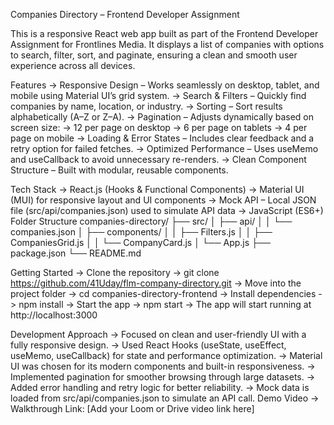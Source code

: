  Companies Directory – Frontend Developer Assignment

This is a responsive React web app built as part of the Frontend Developer Assignment for Frontlines Media.
It displays a list of companies with options to search, filter, sort, and paginate, ensuring a clean and smooth user experience across all devices.

 Features
  -> Responsive Design – Works seamlessly on desktop, tablet, and mobile using Material UI’s grid system.
  -> Search & Filters – Quickly find companies by name, location, or industry.
  -> Sorting – Sort results alphabetically (A–Z or Z–A).
  -> Pagination – Adjusts dynamically based on screen size:
    -> 12 per page on desktop
    -> 6 per page on tablets
    -> 4 per page on mobile
  -> Loading & Error States – Includes clear feedback and a retry option for failed fetches.
  -> Optimized Performance – Uses useMemo and useCallback to avoid unnecessary re-renders.
  -> Clean Component Structure – Built with modular, reusable components.
  
 Tech Stack
  -> React.js (Hooks & Functional Components)
  -> Material UI (MUI) for responsive layout and UI components
  -> Mock API – Local JSON file (src/api/companies.json) used to simulate API data
  -> JavaScript (ES6+)
 Folder Structure
  companies-directory/
  ├── src/
  │   ├── api/
  │   │   └── companies.json
  │   ├── components/
  │   │   ├── Filters.js
  │   │   ├── CompaniesGrid.js
  │   │   └── CompanyCard.js
  │   └── App.js
  ├── package.json
  └── README.md

 Getting Started
  -> Clone the repository
  -> git clone https://github.com/41Uday/flm-company-directory.git
  -> Move into the project folder
  -> cd companies-directory-frontend
  -> Install dependencies
  -> npm install
  -> Start the app
  -> npm start
  -> The app will start running at http://localhost:3000

 Development Approach
    -> Focused on clean and user-friendly UI with a fully responsive design.
    -> Used React Hooks (useState, useEffect, useMemo, useCallback) for state and performance optimization.
    -> Material UI was chosen for its modern components and built-in responsiveness.
    -> Implemented pagination for smoother browsing through large datasets.
    -> Added error handling and retry logic for better reliability.
    -> Mock data is loaded from src/api/companies.json to simulate an API call.
 Demo Video
  -> Walkthrough Link: [Add your Loom or Drive video link here]

